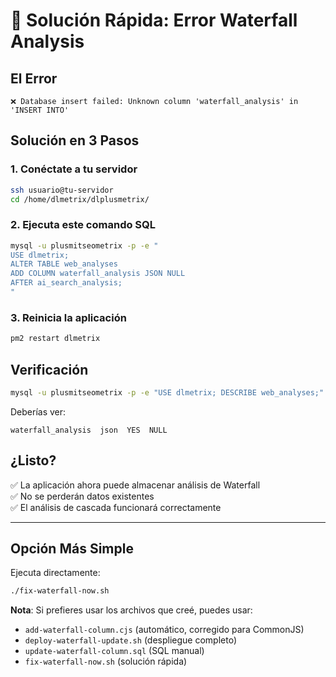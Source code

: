 # 🚀 Solución Rápida: Error Waterfall Analysis

## El Error
```
❌ Database insert failed: Unknown column 'waterfall_analysis' in 'INSERT INTO'
```

## Solución en 3 Pasos

### 1. Conéctate a tu servidor
```bash
ssh usuario@tu-servidor
cd /home/dlmetrix/dlplusmetrix/
```

### 2. Ejecuta este comando SQL
```bash
mysql -u plusmitseometrix -p -e "
USE dlmetrix;
ALTER TABLE web_analyses 
ADD COLUMN waterfall_analysis JSON NULL 
AFTER ai_search_analysis;
"
```

### 3. Reinicia la aplicación
```bash
pm2 restart dlmetrix
```

## Verificación
```bash
mysql -u plusmitseometrix -p -e "USE dlmetrix; DESCRIBE web_analyses;" | grep waterfall
```

Deberías ver:
```
waterfall_analysis  json  YES  NULL
```

## ¿Listo?
✅ La aplicación ahora puede almacenar análisis de Waterfall  
✅ No se perderán datos existentes  
✅ El análisis de cascada funcionará correctamente  

---

## Opción Más Simple
Ejecuta directamente:
```bash
./fix-waterfall-now.sh
```

**Nota**: Si prefieres usar los archivos que creé, puedes usar:
- `add-waterfall-column.cjs` (automático, corregido para CommonJS)
- `deploy-waterfall-update.sh` (despliegue completo)
- `update-waterfall-column.sql` (SQL manual)
- `fix-waterfall-now.sh` (solución rápida)